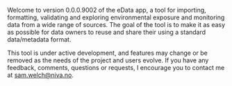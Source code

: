 Welcome to version 0.0.0.9002 of the eData app, a tool for importing, formatting, validating and exploring environmental exposure and monitoring data from a wide range of sources. The goal of the tool is to make it as easy as possible for data owners to reuse and share their using a standard data/metadata format.

This tool is under active development, and features may change or be removed as the needs of the project and users evolve. If you have any feedback, comments, questions or requests, I encourage you to contact me at [sam.welch\@niva.no](mailto:sam.welch@niva.no).